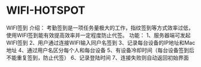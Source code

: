 # WIFI-HOTSPOT
WIFI签到
介绍：
    考勤签到是一项任务量极大的工作，指纹签到等方式效率过低，使用WIFI签到能有效提高效率并一定程度防止代签。
功能：
1、服务器端可发起WIFI签到
2、用户通过连接WIFI输入同户名签到
3、记录每台设备的IP地址和Mac地址
4、通过用户名区分每个人和每台设备
5、有设备冷却时间（每台设备签到后不能重复签到，防止代签）
6、记录登陆时间
7、连接失败则自动返回初始界面
